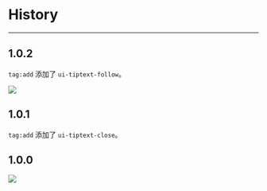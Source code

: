 # History

---

## 1.0.2

`tag:add` 添加了 `ui-tiptext-follow`。

![](https://i.alipayobjects.com/e/201305/Q8GkBSe4D.png)

## 1.0.1

`tag:add` 添加了 `ui-tiptext-close`。


## 1.0.0

![](https://i.alipayobjects.com/e/201305/Q899rSLeP.png)

